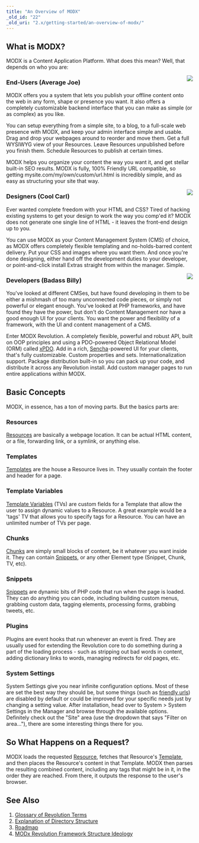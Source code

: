 ```yaml
---
title: "An Overview of MODX"
_old_id: "22"
_old_uri: "2.x/getting-started/an-overview-of-modx/"
---
```


What is MODX?
-------------

MODX is a Content Application Platform. What does this mean? Well, that depends on who you are:

<span class="image-wrap" style="float: right">![](/download/attachments/18678475/avgjoe.png?version=1&modificationDate=1280336319000)</span>

### End-Users (Average Joe)

MODX offers you a system that lets you publish your offline content onto the web in any form, shape or presence you want. It also offers a completely customizable backend interface that you can make as simple (or as complex) as you like.

You can setup everything from a simple site, to a blog, to a full-scale web presence with MODX, and keep your admin interface simple and usable. Drag and drop your webpages around to reorder and move them. Get a full WYSIWYG view of your Resources. Leave Resources unpublished before you finish them. Schedule Resources to publish at certain times.

MODX helps you organize your content the way you want it, and get stellar built-in SEO results. MODX is fully, 100% Friendly URL compatible, so getting mysite.com/my/own/custom/url.html is incredibly simple, and as easy as structuring your site that way.

<span class="image-wrap" style="float: right">![](/download/attachments/18678475/coolcarl.png?version=1&modificationDate=1280336319000)</span>

### Designers (Cool Carl)

Ever wanted complete freedom with your HTML and CSS? Tired of hacking existing systems to get your design to work the way you comp'ed it? MODX does not generate one single line of HTML - it leaves the front-end design up to you.

You can use MODX as your Content Management System (CMS) of choice, as MODX offers completely flexible templating and no-holds-barred content delivery. Put your CSS and images where you want them. And once you're done designing, either hand off the development duties to your developer, or point-and-click install Extras straight from within the manager. Simple.

<span class="image-wrap" style="float: right">![](/download/attachments/18678475/badassbilly.png?version=1&modificationDate=1280336319000)</span>

### Developers (Badass Billy)

You've looked at different CMSes, but have found developing in them to be either a mishmash of too many unconnected code pieces, or simply not powerful or elegant enough. You've looked at PHP frameworks, and have found they have the power, but don't do Content Management nor have a good enough UI for your clients. You want the power and flexibility of a framework, with the UI and content management of a CMS.

Enter MODX Revolution. A completely flexible, powerful and robust API, built on OOP principles and using a PDO-powered Object Relational Model (ORM) called [xPDO](/display/xPDO20/Home "Home"). Add in a rich, [Sencha](http://sencha.com)-powered UI for your clients, that's fully customizable. Custom properties and sets. Internationalization support. Package distribution built-in so you can pack up your code, and distribute it across any Revolution install. Add custom manager pages to run entire applications within MODX.

Basic Concepts
--------------

MODX, in essence, has a ton of moving parts. But the basics parts are:

### Resources

[Resources](/revolution/2.x/making-sites-with-modx/structuring-your-site/resources "Resources") are basically a webpage location. It can be actual HTML content, or a file, forwarding link, or a symlink, or anything else.

### Templates

[Templates](/revolution/2.x/making-sites-with-modx/structuring-your-site/templates "Templates") are the house a Resource lives in. They usually contain the footer and header for a page.

### Template Variables

[Template Variables](/revolution/2.x/making-sites-with-modx/customizing-content/template-variables "Template Variables") (TVs) are custom fields for a Template that allow the user to assign dynamic values to a Resource. A great example would be a 'tags' TV that allows you to specify tags for a Resource. You can have an unlimited number of TVs per page.

### Chunks

[Chunks](/revolution/2.x/making-sites-with-modx/structuring-your-site/chunks "Chunks") are simply small blocks of content, be it whatever you want inside it. They can contain [Snippets](/revolution/2.x/developing-in-modx/basic-development/snippets "Snippets"), or any other Element type (Snippet, Chunk, TV, etc).

### Snippets

[Snippets](/revolution/2.x/developing-in-modx/basic-development/snippets "Snippets") are dynamic bits of PHP code that run when the page is loaded. They can do anything you can code, including building custom menus, grabbing custom data, tagging elements, processing forms, grabbing tweets, etc.

### Plugins

Plugins are event hooks that run whenever an event is fired. They are usually used for extending the Revolution core to do something during a part of the loading process - such as stripping out bad words in content, adding dictionary links to words, managing redirects for old pages, etc.

### System Settings

System Settings give you near infinite configuration options. Most of these are set the best way they should be, but some things (such as [friendly urls](/revolution/2.x/administering-your-site/using-friendly-urls "Using Friendly URLs")) are disabled by default or could be improved for your specific needs just by changing a setting value. After installation, head over to System > System Settings in the Manager and browse through the available options. Definitely check out the "Site" area (use the dropdown that says "Filter on area..."), there are some interesting things there for you.

So What Happens on a Request?
-----------------------------

MODX loads the requested [Resource](/revolution/2.x/making-sites-with-modx/structuring-your-site/resources "Resources"), fetches that Resource's [Template](/revolution/2.x/making-sites-with-modx/structuring-your-site/templates "Templates"), and then places the Resource's content in that Template. MODX then parses the resulting combined content, including any tags that might be in it, in the order they are reached. From there, it outputs the response to the user's browser.

See Also
--------

1. [Glossary of Revolution Terms](/revolution/2.x/getting-started/an-overview-of-modx/glossary-of-revolution-terms)
  1. [Explanation of Directory Structure](/revolution/2.x/getting-started/an-overview-of-modx/glossary-of-revolution-terms/explanation-of-directory-structure)
2. [Roadmap](/revolution/2.x/getting-started/an-overview-of-modx/roadmap)
3. [MODx Revolution Framework Structure Ideology](/revolution/2.x/getting-started/an-overview-of-modx/modx-revolution-framework-structure-ideology)